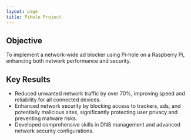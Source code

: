 ```yaml
---
layout: page
title: PiHole Project
---
```


## Objective
To implement a network-wide ad blocker using Pi-hole on a Raspberry Pi, enhancing both network performance and security.

## Key Results
- Reduced unwanted network traffic by over 70%, improving speed and reliability for all connected devices.
- Enhanced network security by blocking access to trackers, ads, and potentially malicious sites, significantly protecting user privacy and preventing malware risks.
- Developed comprehensive skills in DNS management and advanced network security configurations.
